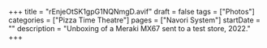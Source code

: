 +++
title = "rEnjeOtSK1gpG1NQNmgD.avif"
draft = false
tags = ["Photos"]
categories = ["Pizza Time Theatre"]
pages = ["Navori System"]
startDate = ""
description = "Unboxing of a Meraki MX67 sent to a test store, 2022."
+++
